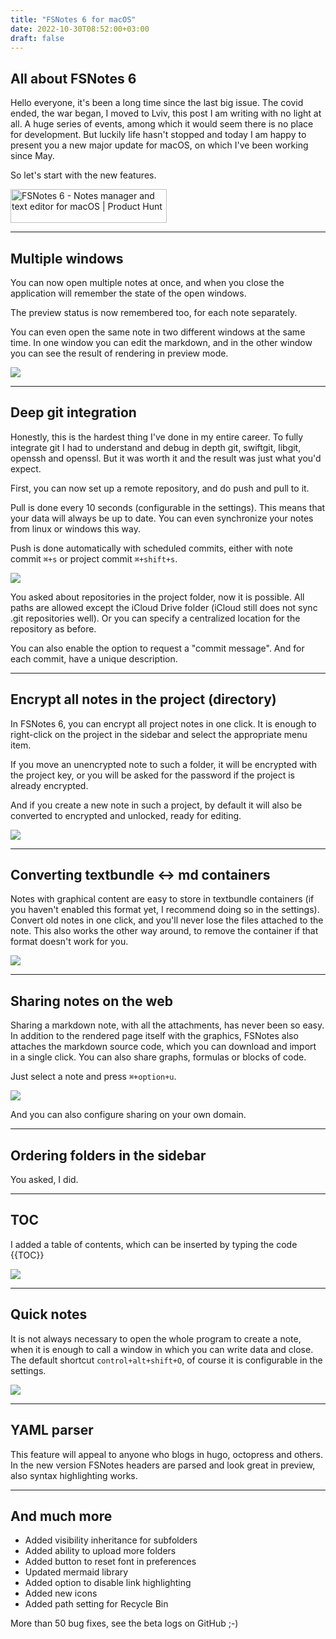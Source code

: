 ```yaml
---
title: "FSNotes 6 for macOS"
date: 2022-10-30T08:52:00+03:00
draft: false
---
```


## All about FSNotes 6

Hello everyone, it's been a long time since the last big issue. The covid ended, the war began, I moved to Lviv, this post I am writing with no light at all. A huge series of events, among which it would seem there is no place for development. But luckily life hasn't stopped and today I am happy to present you a new major update for macOS, on which I've been working since May.

So let's start with the new features.

<a href="https://www.producthunt.com/posts/fsnotes-6?utm_source=badge-featured&utm_medium=badge&utm_souce=badge-fsnotes&#0045;6" target="_blank"><img src="https://api.producthunt.com/widgets/embed-image/v1/featured.svg?post_id=365247&theme=light" alt="FSNotes&#0032;6 - Notes&#0032;manager&#0032;and&#0032;text&#0032;editor&#0032;for&#0032;macOS | Product Hunt" style="width: 250px; height: 54px;" width="250" height="54" /></a>

---

## Multiple windows

You can now open multiple notes at once, and when you close the application will remember the state of the open windows.

The preview status is now remembered too, for each note separately.

You can even open the same note in two different windows at the same time. In one window you can edit the markdown, and in the other window you can see the result of rendering in preview mode.

![](/img/fsnotes6-mac/babdc412-8141-4144-8461-f54e6319ac23.webp)

---

## Deep git integration

Honestly, this is the hardest thing I've done in my entire career. To fully integrate git I had to understand and debug in depth git, swiftgit, libgit, openssh and openssl. But it was worth it and the result was just what you'd expect.

First, you can now set up a remote repository, and do push and pull to it.

Pull is done every 10 seconds (configurable in the settings). This means that your data will always be up to date. You can even synchronize your notes from linux or windows this way.

Push is done automatically with scheduled commits, either with note commit `⌘+s` or project commit `⌘+shift+s`.

![](/img/fsnotes6-mac/38821118-aefb-433d-8cbf-42fe38a689c7.webp)

You asked about repositories in the project folder, now it is possible. All paths are allowed except the iCloud Drive folder (iCloud still does not sync .git repositories well). Or you can specify a centralized location for the repository as before.

You can also enable the option to request a "commit message". And for each commit, have a unique description.

---

## Encrypt all notes in the project (directory)

In FSNotes 6, you can encrypt all project notes in one click. It is enough to right-click on the project in the sidebar and select the appropriate menu item.

If you move an unencrypted note to such a folder, it will be encrypted with the project key, or you will be asked for the password if the project is already encrypted.

And if you create a new note in such a project, by default it will also be converted to encrypted and unlocked, ready for editing.

![](/img/fsnotes6-mac/89eae05c-f48b-4cae-a4f9-4a9fe387e31f.webp)

---

## Converting textbundle <-> md containers

Notes with graphical content are easy to store in textbundle containers (if you haven't enabled this format yet, I recommend doing so in the settings). Convert old notes in one click, and you'll never lose the files attached to the note. This also works the other way around, to remove the container if that format doesn't work for you.

![](/img/fsnotes6-mac/99e83e29-abf3-4bbe-b338-9c33c48bd603.webp)

---

## Sharing notes on the web

Sharing a markdown note, with all the attachments, has never been so easy. In addition to the rendered page itself with the graphics, FSNotes also attaches the markdown source code, which you can download and import in a single click. You can also share graphs, formulas or blocks of code.

Just select a note and press `⌘+option+u`.

![](/img/fsnotes6-mac/30d0048f-4644-4494-8467-0a22f94659c5.webp)

And you can also configure sharing on your own domain.

---

## Ordering folders in the sidebar

You asked, I did.

---

## TOC

I added a table of contents, which can be inserted by typing the code \{{TOC\}}

![](/img/fsnotes6-mac/ab0ef581-1465-4d5c-92cb-4411059be0c2.webp)

---

## Quick notes

It is not always necessary to open the whole program to create a note, when it is enough to call a window in which you can write data and close. The default shortcut `control+alt+shift+O`, of course it is configurable in the settings.

![](/img/fsnotes6-mac/quick_note.webp)

---

## YAML parser

This feature will appeal to anyone who blogs in hugo, octopress and others. In the new version FSNotes headers are parsed and look great in preview, also syntax highlighting works.

---

## And much more

- Added visibility inheritance for subfolders
- Added ability to upload more folders
- Added button to reset font in preferences
- Updated mermaid library
- Added option to disable link highlighting
- Added new icons
- Added path setting for Recycle Bin

More than 50 bug fixes, see the beta logs on GitHub ;-)